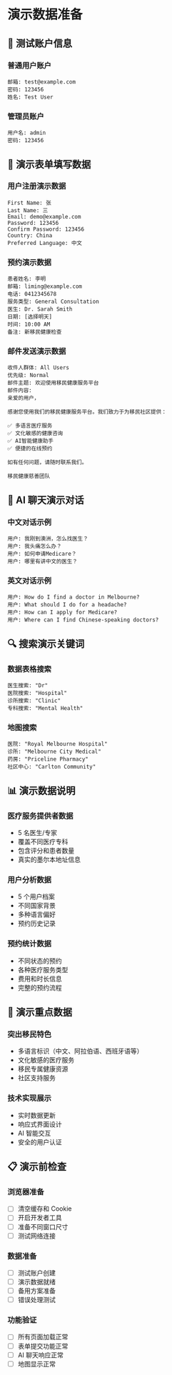 # 演示数据准备

## 👤 测试账户信息

### 普通用户账户

```
邮箱: test@example.com
密码: 123456
姓名: Test User
```

### 管理员账户

```
用户名: admin
密码: 123456
```

## 📝 演示表单填写数据

### 用户注册演示数据

```
First Name: 张
Last Name: 三
Email: demo@example.com
Password: 123456
Confirm Password: 123456
Country: China
Preferred Language: 中文
```

### 预约演示数据

```
患者姓名: 李明
邮箱: liming@example.com
电话: 0412345678
服务类型: General Consultation
医生: Dr. Sarah Smith
日期: [选择明天]
时间: 10:00 AM
备注: 新移民健康检查
```

### 邮件发送演示数据

```
收件人群体: All Users
优先级: Normal
邮件主题: 欢迎使用移民健康服务平台
邮件内容:
亲爱的用户，

感谢您使用我们的移民健康服务平台。我们致力于为移民社区提供：

✅ 多语言医疗服务
✅ 文化敏感的健康咨询
✅ AI智能健康助手
✅ 便捷的在线预约

如有任何问题，请随时联系我们。

移民健康慈善团队
```

## 🤖 AI 聊天演示对话

### 中文对话示例

```
用户: 我刚到澳洲，怎么找医生？
用户: 我头痛怎么办？
用户: 如何申请Medicare？
用户: 哪里有讲中文的医生？
```

### 英文对话示例

```
用户: How do I find a doctor in Melbourne?
用户: What should I do for a headache?
用户: How can I apply for Medicare?
用户: Where can I find Chinese-speaking doctors?
```

## 🔍 搜索演示关键词

### 数据表格搜索

```
医生搜索: "Dr"
医院搜索: "Hospital"
诊所搜索: "Clinic"
专科搜索: "Mental Health"
```

### 地图搜索

```
医院: "Royal Melbourne Hospital"
诊所: "Melbourne City Medical"
药房: "Priceline Pharmacy"
社区中心: "Carlton Community"
```

## 📊 演示数据说明

### 医疗服务提供者数据

- 5 名医生/专家
- 覆盖不同医疗专科
- 包含评分和患者数量
- 真实的墨尔本地址信息

### 用户分析数据

- 5 个用户档案
- 不同国家背景
- 多种语言偏好
- 预约历史记录

### 预约统计数据

- 不同状态的预约
- 各种医疗服务类型
- 费用和时长信息
- 完整的预约流程

## 🎯 演示重点数据

### 突出移民特色

- 多语言标识（中文、阿拉伯语、西班牙语等）
- 文化敏感的医疗服务
- 移民专属健康资源
- 社区支持服务

### 技术实现展示

- 实时数据更新
- 响应式界面设计
- AI 智能交互
- 安全的用户认证

## 📋 演示前检查

### 浏览器准备

- [ ] 清空缓存和 Cookie
- [ ] 开启开发者工具
- [ ] 准备不同窗口尺寸
- [ ] 测试网络连接

### 数据准备

- [ ] 测试账户创建
- [ ] 演示数据就绪
- [ ] 备用方案准备
- [ ] 错误处理测试

### 功能验证

- [ ] 所有页面加载正常
- [ ] 表单提交功能正常
- [ ] AI 聊天响应正常
- [ ] 地图显示正常
